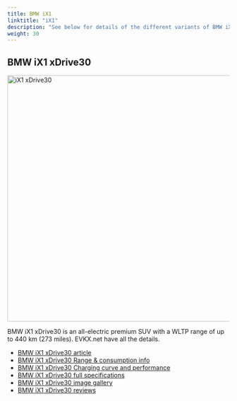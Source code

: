 ```yaml
---
title: BMW iX1
linktitle: "iX1"
description: "See below for details of the different variants of BMW iX1"
weight: 30
---
```

## BMW iX1 xDrive30

<a href="/models/bmw/ix1/ix1_xdrive30/"><img src="https://media.evkx.net/multimedia/models/bmw/ix1/ix1_xdrive30/main_1_st.jpg" width="800" height="558" alt="iX1 xDrive30" ></a>

BMW iX1 xDrive30 is an all-electric premium SUV with a WLTP range of up to 440 km (273 miles). EVKX.net have all the details. 

- [BMW iX1 xDrive30 article](/models/bmw/ix1/ix1_xdrive30/)
- [BMW iX1 xDrive30 Range & consumption info](/models/bmw/ix1/ix1_xdrive30//rangeandconsumption)
- [BMW iX1 xDrive30 Charging curve and performance](/models/bmw/ix1/ix1_xdrive30//chargingcurve)
- [BMW iX1 xDrive30 full specifications](/models/bmw/ix1/ix1_xdrive30//specifications)
- [BMW iX1 xDrive30 image gallery](/models/bmw/ix1/ix1_xdrive30//gallery)
- [BMW iX1 xDrive30 reviews](/models/bmw/ix1/ix1_xdrive30//reviews)

